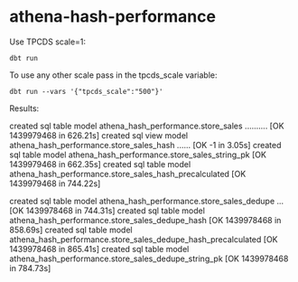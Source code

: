 # athena-hash-performance

Use TPCDS scale=1:

```
dbt run 
```

To use any other scale pass in the tpcds_scale variable:

```
dbt run --vars '{"tpcds_scale":"500"}'
```

Results:

created sql table model athena_hash_performance.store_sales .......... [OK 1439979468 in 626.21s]
created sql view model athena_hash_performance.store_sales_hash ...... [OK -1 in 3.05s]
created sql table model athena_hash_performance.store_sales_string_pk  [OK 1439979468 in 662.35s]
created sql table model athena_hash_performance.store_sales_hash_precalculated  [OK 1439979468 in 744.22s]

created sql table model athena_hash_performance.store_sales_dedupe ... [OK 1439978468 in 744.31s]
created sql table model athena_hash_performance.store_sales_dedupe_hash  [OK 1439978468 in 858.69s]
created sql table model athena_hash_performance.store_sales_dedupe_hash_precalculated  [OK 1439978468 in 865.41s]
created sql table model athena_hash_performance.store_sales_dedupe_string_pk  [OK 1439978468 in 784.73s]